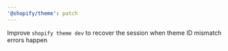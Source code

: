```yaml
---
'@shopify/theme': patch
---
```


Improve `shopify theme dev` to recover the session when theme ID mismatch errors happen
